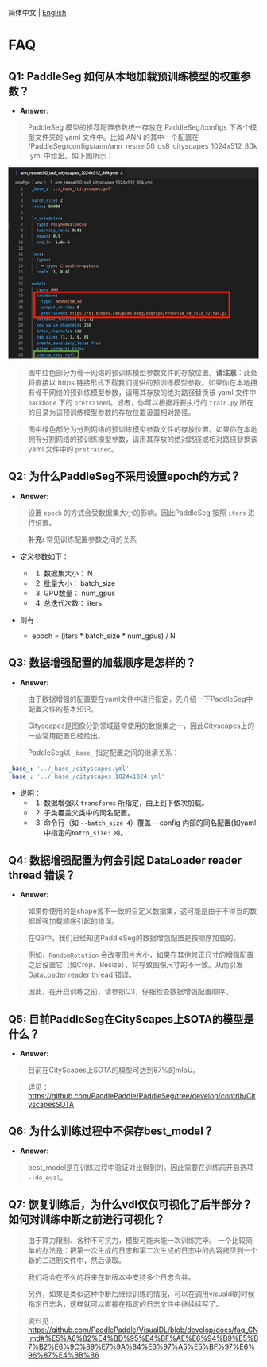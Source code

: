 简体中文 | [English](faq.md)
# FAQ

## Q1: PaddleSeg 如何从本地加载预训练模型的权重参数？

* **Answer**:

> PaddleSeg 模型的推荐配置参数统一存放在 PaddleSeg/configs 下各个模型文件夹的 yaml 文件中。比如 ANN 的其中一个配置在 /PaddleSeg/configs/ann/ann_resnet50_os8_cityscapes_1024x512_80k.yml 中给出。如下图所示：

![](./faq_imgs/ann_config.png)


> 图中红色部分为骨干网络的预训练模型参数文件的存放位置。**请注意**：此处将直接以 https 链接形式下载我们提供的预训练模型参数。如果你在本地拥有骨干网络的预训练模型参数，请用其存放的绝对路径替换该 yaml 文件中 `backbone` 下的 `pretrained`。或者，你可以根据将要执行的 `train.py` 所在的目录为该预训练模型参数的存放位置设置相对路径。

> 图中绿色部分为分割网络的预训练模型参数文件的存放位置。如果你在本地拥有分割网络的预训练模型参数，请用其存放的绝对路径或相对路径替换该 yaml 文件中的 `pretrained`。


## Q2: 为什么PaddleSeg不采用设置epoch的方式？
* **Answer**:

> 设置 `epoch` 的方式会受数据集大小的影响。因此PaddleSeg 按照 `iters` 进行设置。

> **补充:** 常见训练配置参数之间的关系

- 定义参数如下：
    - 1. 数据集大小： N
    - 2. 批量大小： batch_size
    - 3. GPU数量： num_gpus
    - 4. 总迭代次数： iters

- 则有：
    - epoch = (iters * batch_size * num_gpus) / N



## Q3: 数据增强配置的加载顺序是怎样的？
* **Answer**:

> 由于数据增强的配置要在yaml文件中进行指定，先介绍一下PaddleSeg中配置文件的基本知识。

> Cityscapes是图像分割领域最常使用的数据集之一，因此Cityscapes上的一些常用配置已经给出。

> PaddleSeg以 `_base_` 指定配置之间的继承关系：


```yaml
_base_: '../_base_/cityscapes.yml'
_base_: '../_base_/cityscapes_1024x1024.yml'
```


- 说明：
    - 1. 数据增强以 `transforms` 所指定，由上到下依次加载。
    - 2. 子类覆盖父类中的同名配置。
    - 3. 命令行（如 `--batch_size 4`）覆盖 --config 内部的同名配置(如yaml中指定的`batch_size: 8`)。


## Q4: 数据增强配置为何会引起 DataLoader reader thread 错误？
* **Answer**:

> 如果你使用的是shape各不一致的自定义数据集，这可能是由于不得当的数据增强加载顺序引起的错误。

> 在Q3中，我们已经知道PaddleSeg的数据增强配置是按顺序加载的。

> 例如，`RandomRotation` 会改变图片大小，如果在其他修正尺寸的增强配置之后设置它（如Crop、Resize），将导致图像尺寸的不一致。从而引发 DataLoader reader thread 错误。

> 因此，在开启训练之前，请参照Q3，仔细检查数据增强配置顺序。


## Q5: 目前PaddleSeg在CityScapes上SOTA的模型是什么？
* **Answer**:

> 目前在CityScapes上SOTA的模型可达到87%的mIoU。

> 详见： https://github.com/PaddlePaddle/PaddleSeg/tree/develop/contrib/CityscapesSOTA


## Q6: 为什么训练过程中不保存best_model？
* **Answer**:
> best_model是在训练过程中验证对比得到的。因此需要在训练前开启选项 `--do_eval`。


## Q7: 恢复训练后，为什么vdl仅仅可视化了后半部分？如何对训练中断之前进行可视化？

> 由于算力限制、各种不可抗力，模型可能未能一次训练完毕。
一个比较简单的办法是：把第一次生成的日志和第二次生成的日志中的内容拷贝到一个新的二进制文件中，然后读取。

> 我们将会在不久的将来在新版本中支持多个日志合并。

> 另外，如果是类似这种中断后继续训练的情况，可以在调用visualdl的时候指定日志名，这样就可以直接在指定的日志文件中继续续写了。

> 资料见：https://github.com/PaddlePaddle/VisualDL/blob/develop/docs/faq_CN.md#%E5%A6%82%E4%BD%95%E4%BF%AE%E6%94%B9%E5%B7%B2%E6%9C%89%E7%9A%84%E6%97%A5%E5%BF%97%E6%96%87%E4%BB%B6
